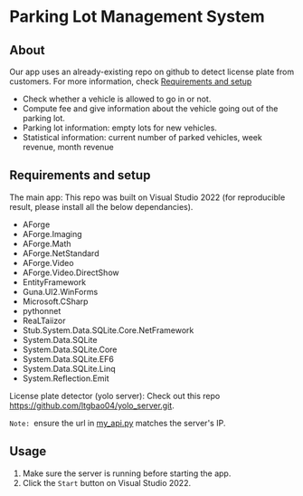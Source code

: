 # Parking Lot Management System

## About
Our app uses an already-existing repo on github to detect license plate from customers. For more information, check [Requirements and setup](#requirements-and-setup)

* Check whether a vehicle is allowed to go in or not.
* Compute fee and give information about the vehicle going out of the parking lot.
* Parking lot information: empty lots for new vehicles.
* Statistical information: current number of parked vehicles, week revenue, month revenue

## Requirements and setup
The main app: This repo was built on Visual Studio 2022 (for reproducible result, please install all the below dependancies).
- AForge
- AForge.Imaging
- AForge.Math
- AForge.NetStandard
- AForge.Video
- AForge.Video.DirectShow
- EntityFramework
- Guna.UI2.WinForms
- Microsoft.CSharp
- pythonnet
- ReaLTaiizor
- Stub.System.Data.SQLite.Core.NetFramework
- System.Data.SQLite
- System.Data.SQLite.Core
- System.Data.SQLite.EF6
- System.Data.SQLite.Linq
- System.Reflection.Emit

License plate detector (yolo server): Check out this repo https://github.com/ltgbao04/yolo_server.git.

`Note: `ensure the url in [my_api.py](backend/my_api.py) matches the server's IP.

## Usage
1. Make sure the server is running before starting the app.
2. Click the `Start` button on Visual Studio 2022.